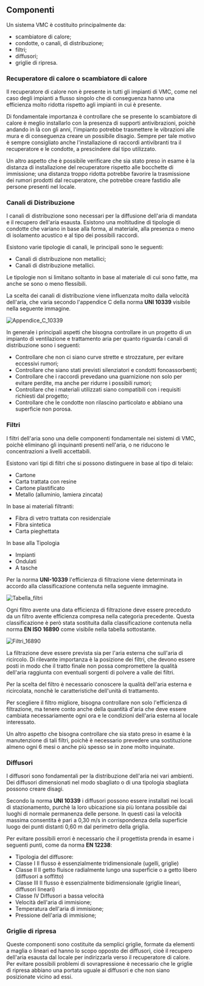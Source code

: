 ## **Componenti**

Un sistema VMC è costituito principalmente da:
+ scambiatore di calore;
+ condotte, o canali, di distribuzione;
+ filtri;
+ diffusori;
+ griglie di ripresa.

### Recuperatore di calore o scambiatore di calore

Il recuperatore di calore non è presente in tutti gli impianti di VMC, come nel caso degli impianti a flusso singolo che di conseguenza hanno una efficienza molto ridotta rispetto agli impianti in cui è presente.

Di fondamentale importanza è controllare che se presente lo scambiatore di calore è meglio installarlo con la presenza di supporti antivibrazioni, poichè andando in là con gli anni, l'impianto potrebbe trasmettere le vibrazioni alle mura e di conseguenza creare un possibile disagio. Sempre per tale motivo è sempre consigliato anche l'installazione di raccordi antivibranti tra il recuperatore e le condotte, a prescindere dal tipo utilizzato.

Un altro aspetto che è possibile verificare che sia stato preso in esame è la distanza di installazione del recuperatore rispetto alle bocchette di immissione; una distanza troppo ridotta potrebbe favorire la trasmissione dei rumori prodotti dal recuperatore, che potrebbe creare fastidio alle persone presenti nel locale.

### Canali di Distribuzione

I canali di distribuzione sono necessari per la diffusione dell'aria di mandata e il recupero dell'aria esausta. Esistono una moltitudine di tipologie di condotte che variano in base alla forma, al materiale, alla presenza o meno di isolamento acustico e al tipo dei possibili raccordi.

Esistono varie tipologie di canali, le principali sono le seguenti:

* Canali di distribuzione non metallici;
* Canali di distribuzione metallici.

Le tipologie non si limitano soltanto in base al materiale di cui sono fatte, ma anche se sono o meno flessibili.

La scelta dei canali di distribuzione viene influenzata molto dalla velocità dell'aria, che varia secondo l'appendice C della norma **UNI 10339** visibile nella seguente immagine.

![Appendice_C_10339](https://github.com/LuPo98/LVP/blob/main/H-Impianti%20di%20ventilazione%20e%20trattamento%20aria/Immagini/Appendice_C_10339.png)

In generale i principali aspetti che bisogna controllare in un progetto di un impianto di ventilazione e trattamento aria per quanto riguarda i canali di distribuzione sono i seguenti:

* Controllare che non ci siano curve strette e strozzature, per evitare eccessivi rumori;
* Controllare che siano stati previsti silenziatori e condotti fonoassorbenti;
* Controllare che i raccordi prevedano una guarnizione non solo per evitare perdite, ma anche per ridurre i possibili rumori;
* Controllare che i materiali utilizzati siano compatibili con i requisiti richiesti dal progetto;
* Controllare che le condotte non rilascino particolato e abbiano una superficie non porosa.

### Filtri

I filtri dell'aria sono una delle componenti fondamentale nei sistemi di VMC, poichè eliminano gli inquinanti presenti nell'aria, o ne riducono le concentrazioni a livelli accettabili.

Esistono vari tipi di filtri che si possono distinguere in base al tipo di telaio:

* Cartone
* Carta trattata con resine
* Cartone plastificato
* Metallo (alluminio, lamiera zincata)

In base ai materiali filtranti:

* Fibra di vetro trattata con residenziale
* Fibra sintetica
* Carta pieghettata

In base alla Tipologia

* Impianti
* Ondulati
* A tasche 

Per la norma **UNI-10339** l'efficienza di filtrazione viene determinata in accordo alla classificazione contenuta nella seguente immagine.

![Tabella_filtri](https://github.com/LuPo98/LVP/blob/main/H-Impianti%20di%20ventilazione%20e%20trattamento%20aria/Immagini/Tabella_filtri.png)

Ogni filtro avente una data efficienza di filtrazione deve essere preceduto da un filtro avente efficienza compresa nella categoria precedente. Questa classificazione è però stata sostituita dalla classificazione contenuta nella norma **EN ISO 16890** come visibile nella tabella sottostante.

![Filtri_16890](https://github.com/LuPo98/LVP/blob/main/H-Impianti%20di%20ventilazione%20e%20trattamento%20aria/Immagini/Filtri_16890.png)

La filtrazione deve essere prevista sia per l'aria esterna che sull'aria di ricircolo. Di rilevante importanza è la posizione dei filtri, che devono essere posti in modo che il tratto finale non possa compromettere la qualità dell'aria raggiunta con eventuali sorgenti di polvere a valle dei filtri.

Per la scelta del filtro è necessario conoscere la qualità dell'aria esterna e ricircolata, nonchè le caratteristiche dell'unità di trattamento.

Per scegliere il filtro migliore, bisogna controllare non solo l'efficienza di filtrazione, ma tenere conto anche della quantità d'aria che deve essere cambiata necessariamente ogni ora e le condizioni dell'aria esterna al locale interessato.

Un altro aspetto che bisogna controllare che sia stato preso in esame è la manutenzione di tali filtri, poichè è necessario prevedere una sostituzione almeno ogni 6 mesi o anche più spesso se in zone molto inquinate.

### Diffusori

I diffusori sono fondamentali per la distribuzione dell'aria nei vari ambienti.
Dei diffusori dimensionati nel modo sbagliato o di una tipologia sbagliata possono creare disagi.

Secondo la norma **UNI 10339** i diffusori possono essere installati nei locali di stazionamento, purchè la loro ubicazione sia più lontana possibile dai luoghi di normale permanenza delle persone. In questi casi la velocità massima consentita è pari a 0,30 m/s in corrispondenza della superficie luogo dei punti distanti 0,60 m dal perimetro della griglia.

Per evitare possibili errori è necessario che il progettista prenda in esame i seguenti punti, come da norma **EN 12238**:

* Tipologia del diffusore:
 * Classe I Il flusso è essenzialmente tridimensionale (ugelli, griglie)
 * Classe II Il getto fluisce radialmente lungo una superficie o a getto libero (diffusori a soffitto)
 * Classe III Il flusso è essenzialmente bidimensionale (griglie lineari, diffusori lineari)
 * Classe IV Diffusori a bassa velocità
* Velocità dell'aria di immisione;
* Temperatura dell'aria di immisione;
* Pressione dell'aria di immisione;

### Griglie di ripresa

Queste componenti sono costituite da semplici griglie, formate da elementi a maglia o lineari ed hanno lo scopo opposto dei diffusori, cioè il recupero dell'aria esausta dal locale per indirizzarla verso il recuperatore di calore.
Per evitare possibili problemi di sovrapressione è necessario che le griglie di ripresa abbiano una portata uguale ai diffusori e che non siano posizionate vicino ad essi.

